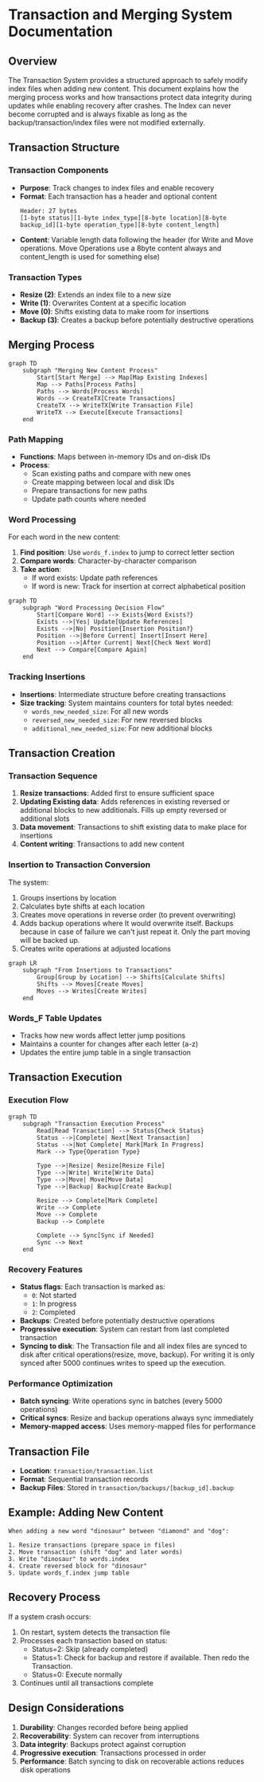 # Transaction and Merging System Documentation

## Overview
The Transaction System provides a structured approach to safely modify index files when adding new content. This document explains how the merging process works and how transactions protect data integrity during updates while enabling recovery after crashes. The Index can never become corrupted and is always fixable as long as the backup/transaction/index files were not modified externally.

## Transaction Structure

### Transaction Components
- **Purpose**: Track changes to index files and enable recovery
- **Format**: Each transaction has a header and optional content
  ```
  Header: 27 bytes
  [1-byte status][1-byte index_type][8-byte location][8-byte backup_id][1-byte operation_type][8-byte content_length]
  ```
- **Content**: Variable length data following the header (for Write and Move operations. Move Operations use a 8byte content always and content_length is used for something else)

### Transaction Types
- **Resize (2)**: Extends an index file to a new size
- **Write (1)**: Overwrites Content at a specific location
- **Move (0)**: Shifts existing data to make room for insertions
- **Backup (3)**: Creates a backup before potentially destructive operations

## Merging Process

```mermaid
graph TD
    subgraph "Merging New Content Process"
        Start[Start Merge] --> Map[Map Existing Indexes]
        Map --> Paths[Process Paths]
        Paths --> Words[Process Words]
        Words --> CreateTX[Create Transactions]
        CreateTX --> WriteTX[Write Transaction File]
        WriteTX --> Execute[Execute Transactions]
    end
```

### Path Mapping
- **Functions**: Maps between in-memory IDs and on-disk IDs
- **Process**:
  - Scan existing paths and compare with new ones
  - Create mapping between local and disk IDs
  - Prepare transactions for new paths
  - Update path counts where needed

### Word Processing
For each word in the new content:
1. **Find position**: Use `words_f.index` to jump to correct letter section
2. **Compare words**: Character-by-character comparison
3. **Take action**:
   - If word exists: Update path references
   - If word is new: Track for insertion at correct alphabetical position

```mermaid
graph TD
    subgraph "Word Processing Decision Flow"
        Start[Compare Word] --> Exists{Word Exists?}
        Exists -->|Yes| Update[Update References]
        Exists -->|No| Position{Insertion Position?}
        Position -->|Before Current| Insert[Insert Here]
        Position -->|After Current| Next[Check Next Word]
        Next --> Compare[Compare Again]
    end
```

### Tracking Insertions
- **Insertions**: Intermediate structure before creating transactions
- **Size tracking**: System maintains counters for total bytes needed:
  - `words_new_needed_size`: For all new words
  - `reversed_new_needed_size`: For new reversed blocks
  - `additional_new_needed_size`: For new additional blocks

## Transaction Creation

### Transaction Sequence
1. **Resize transactions**: Added first to ensure sufficient space
2. **Updating Existing data**: Adds references in existing reversed or additional blocks to new additionals. Fills up empty reversed or additional slots
3. **Data movement**: Transactions to shift existing data to make place for insertions
4. **Content writing**: Transactions to add new content

### Insertion to Transaction Conversion
The system:
1. Groups insertions by location
2. Calculates byte shifts at each location
3. Creates move operations in reverse order (to prevent overwriting)
4. Adds backup operations where It would overwrite itself. Backups because in case of failure we can't just repeat it. Only the part moving will be backed up.
5. Creates write operations at adjusted locations

```mermaid
graph LR
    subgraph "From Insertions to Transactions"
        Group[Group by Location] --> Shifts[Calculate Shifts]
        Shifts --> Moves[Create Moves]
        Moves --> Writes[Create Writes]
    end
```

### Words_F Table Updates
- Tracks how new words affect letter jump positions
- Maintains a counter for changes after each letter (a-z)
- Updates the entire jump table in a single transaction

## Transaction Execution

### Execution Flow
```mermaid
graph TD
    subgraph "Transaction Execution Process"
        Read[Read Transaction] --> Status{Check Status}
        Status -->|Complete| Next[Next Transaction]
        Status -->|Not Complete| Mark[Mark In Progress]
        Mark --> Type{Operation Type}
        
        Type -->|Resize| Resize[Resize File]
        Type -->|Write| Write[Write Data]
        Type -->|Move| Move[Move Data]
        Type -->|Backup| Backup[Create Backup]
        
        Resize --> Complete[Mark Complete]
        Write --> Complete
        Move --> Complete
        Backup --> Complete
        
        Complete --> Sync[Sync if Needed]
        Sync --> Next
    end
```

### Recovery Features
- **Status flags**: Each transaction is marked as:
  - `0`: Not started
  - `1`: In progress
  - `2`: Completed
- **Backups**: Created before potentially destructive operations
- **Progressive execution**: System can restart from last completed transaction
- **Syncing to disk**: The Transaction file and all index files are synced to disk after critical operations(resize, move, backup). For writing it is only synced after 5000 continues writes to speed up the execution.

### Performance Optimization
- **Batch syncing**: Write operations sync in batches (every 5000 operations)
- **Critical syncs**: Resize and backup operations always sync immediately
- **Memory-mapped access**: Uses memory-mapped files for performance

## Transaction File
- **Location**: `transaction/transaction.list`
- **Format**: Sequential transaction records
- **Backup Files**: Stored in `transaction/backups/[backup_id].backup`

## Example: Adding New Content

```
When adding a new word "dinosaur" between "diamond" and "dog":

1. Resize transactions (prepare space in files)
2. Move transaction (shift "dog" and later words)
3. Write "dinosaur" to words.index
4. Create reversed block for "dinosaur"
5. Update words_f.index jump table
```

## Recovery Process
If a system crash occurs:
1. On restart, system detects the transaction file
2. Processes each transaction based on status:
   - Status=2: Skip (already completed)
   - Status=1: Check for backup and restore if available. Then redo the Transaction.
   - Status=0: Execute normally
3. Continues until all transactions complete

## Design Considerations
1. **Durability**: Changes recorded before being applied
2. **Recoverability**: System can recover from interruptions
3. **Data integrity**: Backups protect against corruption
4. **Progressive execution**: Transactions processed in order
5. **Performance**: Batch syncing to disk on recoverable actions reduces disk operations
